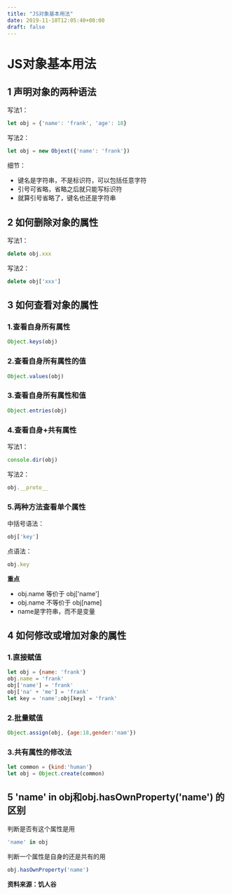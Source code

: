 ```yaml
---
title: "JS对象基本用法"
date: 2019-11-10T12:05:40+08:00
draft: false
---
```


# JS对象基本用法

## 1 声明对象的两种语法

写法1：
```JavaScript
let obj = {'name': 'frank', 'age': 18}
```
写法2：
```JavaScript
let obj = new Objext({'name': 'frank'})
```
细节：  
- 键名是字符串，不是标识符，可以包括任意字符
- 引号可省略，省略之后就只能写标识符
- 就算引号省略了，键名也还是字符串  

## 2 如何删除对象的属性

写法1：
```JavaScript
delete obj.xxx
```
写法2：
```JavaScript
delete obj['xxx']
```

## 3 如何查看对象的属性

### 1.查看自身所有属性
```JavaScript
Object.keys(obj)
```
### 2.查看自身所有属性的值
```JavaScript
Object.values(obj)
```
### 3.查看自身所有属性和值
```JavaScript
Object.entries(obj)
```
### 4.查看自身+共有属性  
写法1：
```JavaScript
console.dir(obj)
```
写法2：
```JavaScript
obj.__proto__
```
### 5.两种方法查看单个属性
中括号语法：
```JavaScript
obj['key']
```
点语法：
```JavaScript
obj.key
```

**重点**  
- obj.name 等价于 obj['name']  
- obj.name 不等价于 obj[name]  
- name是字符串，而不是变量

## 4 如何修改或增加对象的属性
### 1.直接赋值

```JavaScript
let obj = {name: 'frank'}
obj.name = 'frank'
obj['name'] = 'frank'
obj['na' + 'me'] = 'frank'
let key = 'name';obj[key] = 'frank'
```
### 2.批量赋值
```JavaScript
Object.assign(obj, {age:18,gender:'nam'})
```
### 3.共有属性的修改法
```JavaScript
let common = {kind:'human'}
let obj = Object.create(common)
```

## 5 'name' in obj和obj.hasOwnProperty('name') 的区别
判断是否有这个属性是用
```JavaScript
'name' in obj
```
判断一个属性是自身的还是共有的用
```JavaScript
obj.hasOwnProperty('name')
```

**资料来源：饥人谷**
